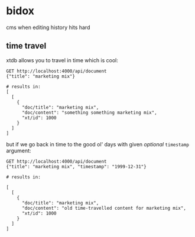 # bidox

cms when editing history hits hard

## time travel

xtdb allows you to travel in time which is cool:

```console
GET http://localhost:4000/api/document
{"title": "marketing mix"}

# results in:
[
  [
    {
      "doc/title": "marketing mix",
      "doc/content": "something something marketing mix",
      "xt/id": 1000
    }
  ]
]
```

but if we go back in time to the good ol' days with given _optional_ `timestamp` argument:

```console
GET http://localhost:4000/api/document
{"title": "marketing mix", "timestamp": "1999-12-31"}

# results in:

[
  [
    {
      "doc/title": "marketing mix",
      "doc/content": "old time-travelled content for marketing mix",
      "xt/id": 1000
    }
  ]
]
```
